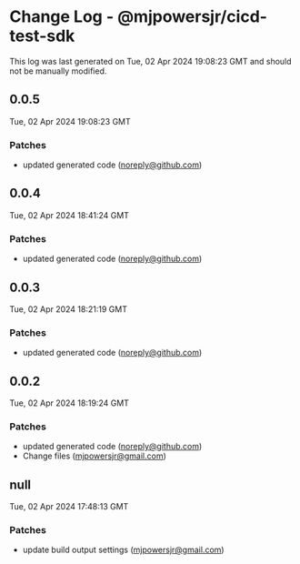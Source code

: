 # Change Log - @mjpowersjr/cicd-test-sdk

This log was last generated on Tue, 02 Apr 2024 19:08:23 GMT and should not be manually modified.

<!-- Start content -->

## 0.0.5

Tue, 02 Apr 2024 19:08:23 GMT

### Patches

- updated generated code (noreply@github.com)

## 0.0.4

Tue, 02 Apr 2024 18:41:24 GMT

### Patches

- updated generated code (noreply@github.com)

## 0.0.3

Tue, 02 Apr 2024 18:21:19 GMT

### Patches

- updated generated code (noreply@github.com)

## 0.0.2

Tue, 02 Apr 2024 18:19:24 GMT

### Patches

- updated generated code (noreply@github.com)
- Change files (mjpowersjr@gmail.com)

## null

Tue, 02 Apr 2024 17:48:13 GMT

### Patches

- update build output settings (mjpowersjr@gmail.com)
